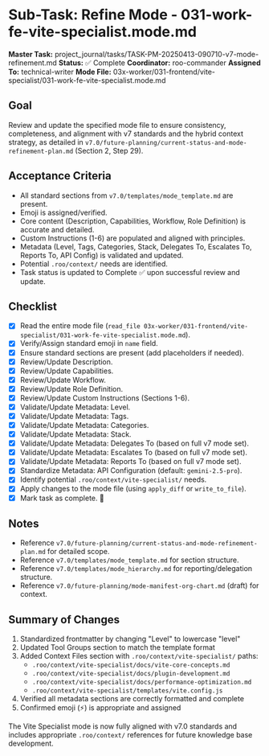 # Sub-Task: Refine Mode - 031-work-fe-vite-specialist.mode.md

**Master Task:** project_journal/tasks/TASK-PM-20250413-090710-v7-mode-refinement.md
**Status:** ✅ Complete
**Coordinator:** roo-commander
**Assigned To:** technical-writer
**Mode File:** 03x-worker/031-frontend/vite-specialist/031-work-fe-vite-specialist.mode.md

## Goal
Review and update the specified mode file to ensure consistency, completeness, and alignment with v7 standards and the hybrid context strategy, as detailed in `v7.0/future-planning/current-status-and-mode-refinement-plan.md` (Section 2, Step 29).

## Acceptance Criteria
- All standard sections from `v7.0/templates/mode_template.md` are present.
- Emoji is assigned/verified.
- Core content (Description, Capabilities, Workflow, Role Definition) is accurate and detailed.
- Custom Instructions (1-6) are populated and aligned with principles.
- Metadata (Level, Tags, Categories, Stack, Delegates To, Escalates To, Reports To, API Config) is validated and updated.
- Potential `.roo/context/` needs are identified.
- Task status is updated to Complete ✅ upon successful review and update.

## Checklist
- [x] Read the entire mode file (`read_file 03x-worker/031-frontend/vite-specialist/031-work-fe-vite-specialist.mode.md`).
- [x] Verify/Assign standard emoji in `name` field.
- [x] Ensure standard sections are present (add placeholders if needed).
- [x] Review/Update Description.
- [x] Review/Update Capabilities.
- [x] Review/Update Workflow.
- [x] Review/Update Role Definition.
- [x] Review/Update Custom Instructions (Sections 1-6).
- [x] Validate/Update Metadata: Level.
- [x] Validate/Update Metadata: Tags.
- [x] Validate/Update Metadata: Categories.
- [x] Validate/Update Metadata: Stack.
- [x] Validate/Update Metadata: Delegates To (based on full v7 mode set).
- [x] Validate/Update Metadata: Escalates To (based on full v7 mode set).
- [x] Validate/Update Metadata: Reports To (based on full v7 mode set).
- [x] Standardize Metadata: API Configuration (default: `gemini-2.5-pro`).
- [x] Identify potential `.roo/context/vite-specialist/` needs.
- [x] Apply changes to the mode file (using `apply_diff` or `write_to_file`).
- [x] Mark task as complete. 📣

## Notes
*   Reference `v7.0/future-planning/current-status-and-mode-refinement-plan.md` for detailed scope.
*   Reference `v7.0/templates/mode_template.md` for section structure.
*   Reference `v7.0/templates/mode_hierarchy.md` for reporting/delegation structure.
*   Reference `v7.0/future-planning/mode-manifest-org-chart.md` (draft) for context.

## Summary of Changes
1. Standardized frontmatter by changing "Level" to lowercase "level"
2. Updated Tool Groups section to match the template format
3. Added Context Files section with `.roo/context/vite-specialist/` paths:
   - `.roo/context/vite-specialist/docs/vite-core-concepts.md`
   - `.roo/context/vite-specialist/docs/plugin-development.md`
   - `.roo/context/vite-specialist/docs/performance-optimization.md`
   - `.roo/context/vite-specialist/templates/vite.config.js`
4. Verified all metadata sections are correctly formatted and complete
5. Confirmed emoji (⚡) is appropriate and assigned

The Vite Specialist mode is now fully aligned with v7.0 standards and includes appropriate `.roo/context/` references for future knowledge base development.